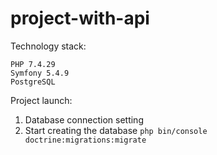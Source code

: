 # project-with-api

Technology stack:

    PHP 7.4.29
    Symfony 5.4.9
    PostgreSQL 

Project launch:
1. Database connection setting
2. Start creating the database `php bin/console doctrine:migrations:migrate`


